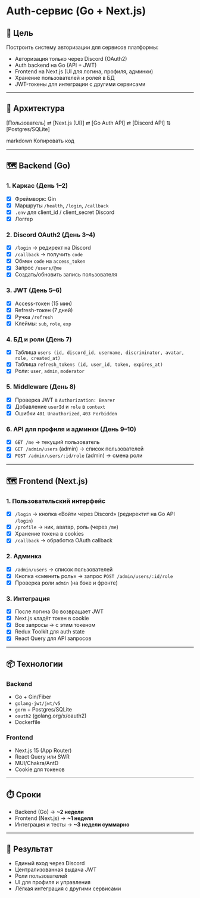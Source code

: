 # Auth-сервис (Go + Next.js)

## 🎯 Цель

Построить систему авторизации для сервисов платформы:

- Авторизация только через Discord (OAuth2)
- Auth backend на Go (API + JWT)
- Frontend на Next.js (UI для логина, профиля, админки)
- Хранение пользователей и ролей в БД
- JWT-токены для интеграции с другими сервисами

---

## 📐 Архитектура

[Пользователь] ⇄ [Next.js (UI)] ⇄ [Go Auth API] ⇄ [Discord API]
⇅
[Postgres/SQLite]

markdown
Копировать код

---

## 🗺️ Backend (Go)

### 1. Каркас (День 1–2)

- [x] Фреймворк: Gin
- [x] Маршруты `/health`, `/login`, `/callback`
- [x] `.env` для client_id / client_secret Discord
- [x] Логгер

### 2. Discord OAuth2 (День 3–4)

- [x] `/login` → редирект на Discord
- [x] `/callback` → получить `code`
- [x] Обмен `code` на `access_token`
- [x] Запрос `/users/@me`
- [x] Создать/обновить запись пользователя

### 3. JWT (День 5–6)

- [x] Access-токен (15 мин)
- [x] Refresh-токен (7 дней)
- [x] Ручка `/refresh`
- [x] Клеймы: `sub`, `role`, `exp`

### 4. БД и роли (День 7)

- [x] Таблица `users (id, discord_id, username, discriminator, avatar, role, created_at)`
- [x] Таблица `refresh_tokens (id, user_id, token, expires_at)`
- [x] Роли: `user`, `admin`, `moderator`

### 5. Middleware (День 8)

- [x] Проверка JWT в `Authorization: Bearer`
- [x] Добавление `userId` и `role` в `context`
- [x] Ошибки `401 Unauthorized`, `403 Forbidden`

### 6. API для профиля и админки (День 9–10)

- [x] `GET /me` → текущий пользователь
- [x] `GET /admin/users` (admin) → список пользователей
- [x] `POST /admin/users/:id/role` (admin) → смена роли

---

## 🗺️ Frontend (Next.js)

### 1. Пользовательский интерфейс

- [x] `/login` → кнопка «Войти через Discord» (редиректит на Go API `/login`)
- [x] `/profile` → ник, аватар, роль (через `/me`)
- [x] Хранение токена в cookies
- [x] `/callback` → обработка OAuth callback

### 2. Админка

- [x] `/admin/users` → список пользователей
- [x] Кнопка «сменить роль» → запрос `POST /admin/users/:id/role`
- [x] Проверка роли `admin` (на бэке и фронте)

### 3. Интеграция

- [x] После логина Go возвращает JWT
- [x] Next.js кладёт токен в cookie
- [x] Все запросы → с этим токеном
- [x] Redux Toolkit для auth state
- [x] React Query для API запросов

---

## 📦 Технологии

### Backend

- Go + Gin/Fiber
- `golang-jwt/jwt/v5`
- `gorm` + Postgres/SQLite
- `oauth2` (golang.org/x/oauth2)
- Dockerfile

### Frontend

- Next.js 15 (App Router)
- React Query или SWR
- MUI/Chakra/AntD
- Cookie для токенов

---

## ⏱️ Сроки

- Backend (Go) → **~2 недели**
- Frontend (Next.js) → **~1 неделя**
- Интеграция и тесты → **~3 недели суммарно**

---

## 🚀 Результат

- Единый вход через Discord
- Централизованная выдача JWT
- Роли пользователей
- UI для профиля и управления
- Лёгкая интеграция с другими сервисами
